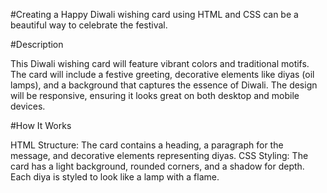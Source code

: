 #Creating a Happy Diwali wishing card using HTML and CSS can be a beautiful way to celebrate the festival.


#Description

This Diwali wishing card will feature vibrant colors and traditional motifs. The card will include a festive greeting, decorative elements like diyas (oil lamps), and a background that captures the essence of Diwali. The design will be responsive, ensuring it looks great on both desktop and mobile devices.



#How It Works

HTML Structure: The card contains a heading, a paragraph for the message, and decorative elements representing diyas.
CSS Styling: The card has a light background, rounded corners, and a shadow for depth. Each diya is styled to look like a lamp with a flame.



